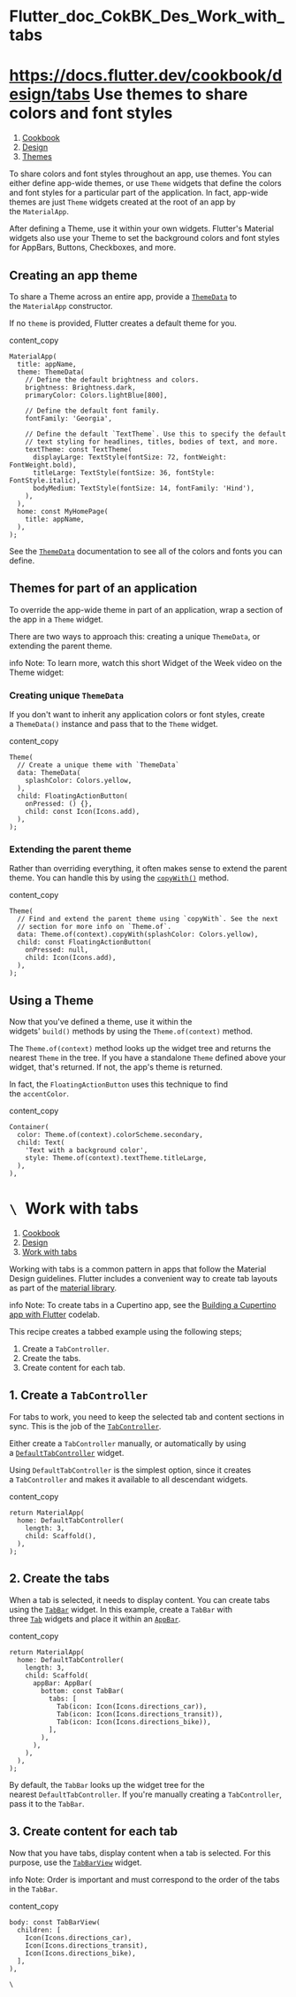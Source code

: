 # Flutter_doc_CokBK_Des_Work_with_tabs
 https://docs.flutter.dev/cookbook/design/tabs
Use themes to share colors and font styles
==========================================

1.  [Cookbook](https://docs.flutter.dev/cookbook)
2.  [Design](https://docs.flutter.dev/cookbook/design)
3.  [Themes](https://docs.flutter.dev/cookbook/design/themes)

To share colors and font styles throughout an app, use themes. You can either define app-wide themes, or use `Theme` widgets that define the colors and font styles for a particular part of the application. In fact, app-wide themes are just `Theme` widgets created at the root of an app by the `MaterialApp`.

After defining a Theme, use it within your own widgets. Flutter's Material widgets also use your Theme to set the background colors and font styles for AppBars, Buttons, Checkboxes, and more.

[](https://docs.flutter.dev/cookbook/design/themes#creating-an-app-theme)Creating an app theme
----------------------------------------------------------------------------------------------

To share a Theme across an entire app, provide a [`ThemeData`](https://api.flutter.dev/flutter/material/ThemeData-class.html) to the `MaterialApp` constructor.

If no `theme` is provided, Flutter creates a default theme for you.

content_copy

```
MaterialApp(
  title: appName,
  theme: ThemeData(
    // Define the default brightness and colors.
    brightness: Brightness.dark,
    primaryColor: Colors.lightBlue[800],

    // Define the default font family.
    fontFamily: 'Georgia',

    // Define the default `TextTheme`. Use this to specify the default
    // text styling for headlines, titles, bodies of text, and more.
    textTheme: const TextTheme(
      displayLarge: TextStyle(fontSize: 72, fontWeight: FontWeight.bold),
      titleLarge: TextStyle(fontSize: 36, fontStyle: FontStyle.italic),
      bodyMedium: TextStyle(fontSize: 14, fontFamily: 'Hind'),
    ),
  ),
  home: const MyHomePage(
    title: appName,
  ),
);
```

See the [`ThemeData`](https://api.flutter.dev/flutter/material/ThemeData-class.html) documentation to see all of the colors and fonts you can define.

[](https://docs.flutter.dev/cookbook/design/themes#themes-for-part-of-an-application)Themes for part of an application
----------------------------------------------------------------------------------------------------------------------

To override the app-wide theme in part of an application, wrap a section of the app in a `Theme` widget.

There are two ways to approach this: creating a unique `ThemeData`, or extending the parent theme.

info Note: To learn more, watch this short Widget of the Week video on the Theme widget:

### [](https://docs.flutter.dev/cookbook/design/themes#creating-unique-themedata)Creating unique `ThemeData`

If you don't want to inherit any application colors or font styles, create a `ThemeData()` instance and pass that to the `Theme` widget.

content_copy

```
Theme(
  // Create a unique theme with `ThemeData`
  data: ThemeData(
    splashColor: Colors.yellow,
  ),
  child: FloatingActionButton(
    onPressed: () {},
    child: const Icon(Icons.add),
  ),
);
```

### [](https://docs.flutter.dev/cookbook/design/themes#extending-the-parent-theme)Extending the parent theme

Rather than overriding everything, it often makes sense to extend the parent theme. You can handle this by using the [`copyWith()`](https://api.flutter.dev/flutter/material/ThemeData/copyWith.html) method.

content_copy

```
Theme(
  // Find and extend the parent theme using `copyWith`. See the next
  // section for more info on `Theme.of`.
  data: Theme.of(context).copyWith(splashColor: Colors.yellow),
  child: const FloatingActionButton(
    onPressed: null,
    child: Icon(Icons.add),
  ),
);
```

[](https://docs.flutter.dev/cookbook/design/themes#using-a-theme)Using a Theme
------------------------------------------------------------------------------

Now that you've defined a theme, use it within the widgets' `build()` methods by using the `Theme.of(context)` method.

The `Theme.of(context)` method looks up the widget tree and returns the nearest `Theme` in the tree. If you have a standalone `Theme` defined above your widget, that's returned. If not, the app's theme is returned.

In fact, the `FloatingActionButton` uses this technique to find the `accentColor`.

content_copy

```
Container(
  color: Theme.of(context).colorScheme.secondary,
  child: Text(
    'Text with a background color',
    style: Theme.of(context).textTheme.titleLarge,
  ),
),
```

`\
`Work with tabs
==============

1.  [Cookbook](https://docs.flutter.dev/cookbook)
2.  [Design](https://docs.flutter.dev/cookbook/design)
3.  [Work with tabs](https://docs.flutter.dev/cookbook/design/tabs)

Working with tabs is a common pattern in apps that follow the Material Design guidelines. Flutter includes a convenient way to create tab layouts as part of the [material library](https://api.flutter.dev/flutter/material/material-library.html).

info Note: To create tabs in a Cupertino app, see the [Building a Cupertino app with Flutter](https://codelabs.developers.google.com/codelabs/flutter-cupertino) codelab.

This recipe creates a tabbed example using the following steps;

1.  Create a `TabController`.
2.  Create the tabs.
3.  Create content for each tab.

[](https://docs.flutter.dev/cookbook/design/tabs#1-create-a-tabcontroller)1\. Create a `TabController`
------------------------------------------------------------------------------------------------------

For tabs to work, you need to keep the selected tab and content sections in sync. This is the job of the [`TabController`](https://api.flutter.dev/flutter/material/TabController-class.html).

Either create a `TabController` manually, or automatically by using a [`DefaultTabController`](https://api.flutter.dev/flutter/material/DefaultTabController-class.html) widget.

Using `DefaultTabController` is the simplest option, since it creates a `TabController` and makes it available to all descendant widgets.

content_copy

```
return MaterialApp(
  home: DefaultTabController(
    length: 3,
    child: Scaffold(),
  ),
);
```

[](https://docs.flutter.dev/cookbook/design/tabs#2-create-the-tabs)2\. Create the tabs
--------------------------------------------------------------------------------------

When a tab is selected, it needs to display content. You can create tabs using the [`TabBar`](https://api.flutter.dev/flutter/material/TabBar-class.html) widget. In this example, create a `TabBar` with three [`Tab`](https://api.flutter.dev/flutter/material/Tab-class.html) widgets and place it within an [`AppBar`](https://api.flutter.dev/flutter/material/AppBar-class.html).

content_copy

```
return MaterialApp(
  home: DefaultTabController(
    length: 3,
    child: Scaffold(
      appBar: AppBar(
        bottom: const TabBar(
          tabs: [
            Tab(icon: Icon(Icons.directions_car)),
            Tab(icon: Icon(Icons.directions_transit)),
            Tab(icon: Icon(Icons.directions_bike)),
          ],
        ),
      ),
    ),
  ),
);
```

By default, the `TabBar` looks up the widget tree for the nearest `DefaultTabController`. If you're manually creating a `TabController`, pass it to the `TabBar`.

[](https://docs.flutter.dev/cookbook/design/tabs#3-create-content-for-each-tab)3\. Create content for each tab
--------------------------------------------------------------------------------------------------------------

Now that you have tabs, display content when a tab is selected. For this purpose, use the [`TabBarView`](https://api.flutter.dev/flutter/material/TabBarView-class.html) widget.

info Note: Order is important and must correspond to the order of the tabs in the `TabBar`.

content_copy

```
body: const TabBarView(
  children: [
    Icon(Icons.directions_car),
    Icon(Icons.directions_transit),
    Icon(Icons.directions_bike),
  ],
),
```

`\
`

[](https://docs.flutter.dev/cookbook/design/tabs#interactive-example)
---------------------------------------------------------------------
